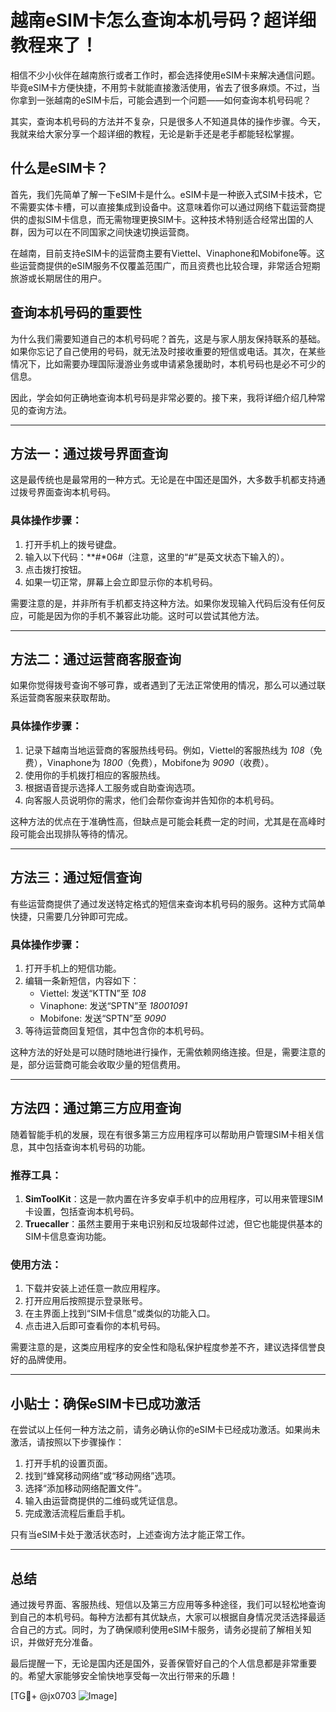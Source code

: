 # 越南eSIM卡怎么查询本机号码？超详细教程来了！

相信不少小伙伴在越南旅行或者工作时，都会选择使用eSIM卡来解决通信问题。毕竟eSIM卡方便快捷，不用剪卡就能直接激活使用，省去了很多麻烦。不过，当你拿到一张越南的eSIM卡后，可能会遇到一个问题——如何查询本机号码呢？

其实，查询本机号码的方法并不复杂，只是很多人不知道具体的操作步骤。今天，我就来给大家分享一个超详细的教程，无论是新手还是老手都能轻松掌握。

## 什么是eSIM卡？

首先，我们先简单了解一下eSIM卡是什么。eSIM卡是一种嵌入式SIM卡技术，它不需要实体卡槽，可以直接集成到设备中。这意味着你可以通过网络下载运营商提供的虚拟SIM卡信息，而无需物理更换SIM卡。这种技术特别适合经常出国的人群，因为可以在不同国家之间快速切换运营商。

在越南，目前支持eSIM卡的运营商主要有Viettel、Vinaphone和Mobifone等。这些运营商提供的eSIM服务不仅覆盖范围广，而且资费也比较合理，非常适合短期旅游或长期居住的用户。

## 查询本机号码的重要性

为什么我们需要知道自己的本机号码呢？首先，这是与家人朋友保持联系的基础。如果你忘记了自己使用的号码，就无法及时接收重要的短信或电话。其次，在某些情况下，比如需要办理国际漫游业务或申请紧急援助时，本机号码也是必不可少的信息。

因此，学会如何正确地查询本机号码是非常必要的。接下来，我将详细介绍几种常见的查询方法。

---

## 方法一：通过拨号界面查询

这是最传统也是最常用的一种方式。无论是在中国还是国外，大多数手机都支持通过拨号界面查询本机号码。

### 具体操作步骤：

1. 打开手机上的拨号键盘。
2. 输入以下代码：**#*06#（注意，这里的“#”是英文状态下输入的）。
3. 点击拨打按钮。
4. 如果一切正常，屏幕上会立即显示你的本机号码。

需要注意的是，并非所有手机都支持这种方法。如果你发现输入代码后没有任何反应，可能是因为你的手机不兼容此功能。这时可以尝试其他方法。

---

## 方法二：通过运营商客服查询

如果你觉得拨号查询不够可靠，或者遇到了无法正常使用的情况，那么可以通过联系运营商客服来获取帮助。

### 具体操作步骤：

1. 记录下越南当地运营商的客服热线号码。例如，Viettel的客服热线为 *108*（免费），Vinaphone为 *1800*（免费），Mobifone为 *9090*（收费）。
2. 使用你的手机拨打相应的客服热线。
3. 根据语音提示选择人工服务或自助查询选项。
4. 向客服人员说明你的需求，他们会帮你查询并告知你的本机号码。

这种方法的优点在于准确性高，但缺点是可能会耗费一定的时间，尤其是在高峰时段可能会出现排队等待的情况。

---

## 方法三：通过短信查询

有些运营商提供了通过发送特定格式的短信来查询本机号码的服务。这种方式简单快捷，只需要几分钟即可完成。

### 具体操作步骤：

1. 打开手机上的短信功能。
2. 编辑一条新短信，内容如下：
   - Viettel: 发送“KTTN”至 *108*
   - Vinaphone: 发送“SPTN”至 *18001091*
   - Mobifone: 发送“SPTN”至 *9090*
3. 等待运营商回复短信，其中包含你的本机号码。

这种方法的好处是可以随时随地进行操作，无需依赖网络连接。但是，需要注意的是，部分运营商可能会收取少量的短信费用。

---

## 方法四：通过第三方应用查询

随着智能手机的发展，现在有很多第三方应用程序可以帮助用户管理SIM卡相关信息，其中包括查询本机号码的功能。

### 推荐工具：

1. **SimToolKit**：这是一款内置在许多安卓手机中的应用程序，可以用来管理SIM卡设置，包括查询本机号码。
2. **Truecaller**：虽然主要用于来电识别和反垃圾邮件过滤，但它也能提供基本的SIM卡信息查询功能。

### 使用方法：

1. 下载并安装上述任意一款应用程序。
2. 打开应用后按照提示登录账号。
3. 在主界面上找到“SIM卡信息”或类似的功能入口。
4. 点击进入后即可查看你的本机号码。

需要注意的是，这类应用程序的安全性和隐私保护程度参差不齐，建议选择信誉良好的品牌使用。

---

## 小贴士：确保eSIM卡已成功激活

在尝试以上任何一种方法之前，请务必确认你的eSIM卡已经成功激活。如果尚未激活，请按照以下步骤操作：

1. 打开手机的设置页面。
2. 找到“蜂窝移动网络”或“移动网络”选项。
3. 选择“添加移动网络配置文件”。
4. 输入由运营商提供的二维码或凭证信息。
5. 完成激活流程后重启手机。

只有当eSIM卡处于激活状态时，上述查询方法才能正常工作。

---

## 总结

通过拨号界面、客服热线、短信以及第三方应用等多种途径，我们可以轻松地查询到自己的本机号码。每种方法都有其优缺点，大家可以根据自身情况灵活选择最适合自己的方式。同时，为了确保顺利使用eSIM卡服务，请务必提前了解相关知识，并做好充分准备。

最后提醒一下，无论是国内还是国外，妥善保管好自己的个人信息都是非常重要的。希望大家能够安全愉快地享受每一次出行带来的乐趣！

[TG💪+ @jx0703 ![Image](https://github.com/user-attachments/assets/dbca1d08-cadb-493c-b0ec-ad6f7a83f270)]